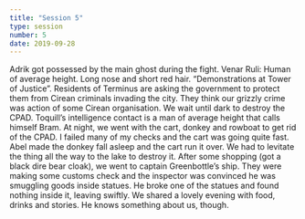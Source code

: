 ```yaml
---
title: "Session 5"
type: session
number: 5
date: 2019-09-28
---
```


Adrik got possessed by the main ghost during the fight.
Venar Ruli: Human of average height. Long nose and short red hair.
“Demonstrations at Tower of Justice”. Residents of Terminus are asking the government to protect them from Cirean criminals invading the city. They think our grizzly crime was action of some Cirean organisation.
We wait until dark to destroy the CPAD.
Toquill’s intelligence contact is a man of average height that calls himself Bram.
At night, we went with the cart, donkey and rowboat to get rid of the CPAD. I failed many of my checks and the cart was going quite fast. Abel made the donkey fall asleep and the cart run it over. We had to levitate the thing all the way to the lake to destroy it.
After some shopping (got a black dire bear cloak), we went to captain Greenbottle’s ship. They were making some customs check and the inspector was convinced he was smuggling goods inside statues. He broke one of the statues and found nothing inside it, leaving swiftly.
We shared a lovely evening with food, drinks and stories. He knows something about us, though.

